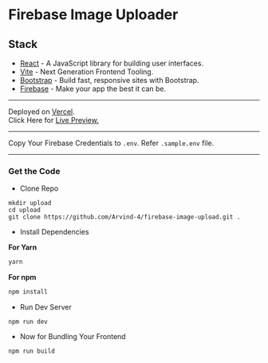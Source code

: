 
# Firebase Image Uploader

## Stack

- [React](https://reactjs.org/) - A JavaScript library for building user interfaces.
- [Vite](https://vitejs.dev/) - Next Generation Frontend Tooling.
- [Bootstrap](https://getbootstrap.com/) - Build fast, responsive sites with Bootstrap.
- [Firebase](https://firebase.google.com/) - Make your app the best it can be.

---

Deployed on [Vercel](https://vercel.com/). <br/>
Click Here for [Live Preview.](https://firebase-image-upload-gray.vercel.app/)

---


Copy Your Firebase Credentials to `.env`.
Refer `.sample.env` file.

--- 

### Get the Code

- Clone Repo

```
mkdir upload
cd upload
git clone https://github.com/Arvind-4/firebase-image-upload.git .
```

- Install Dependencies

**For Yarn** 
```sh
yarn 
```

**For npm** 
```sh
npm install
```

- Run Dev Server

```
npm run dev
```

- Now for Bundling Your Frontend

```
npm run build
```
